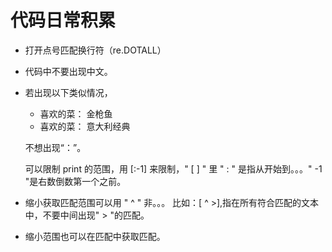 # 代码日常积累
* 打开点号匹配换行符（re.DOTALL）
* 代码中不要出现中文。
* 若出现以下类似情况，

	- 喜欢的菜： 金枪鱼
	- 喜欢的菜： 意大利经典
  
 	 不想出现“：”。

  	可以限制 print 的范围，用 [:-1] 来限制，" [ ] " 里 " : " 是指从开始到。。。" -1 "是右数倒数第一个之前。


* 缩小获取匹配范围可以用 " ^ " 非。。。 比如：[ ^ >],指在所有符合匹配的文本中，不要中间出现" > "的匹配。
* 缩小范围也可以在匹配中获取匹配。 